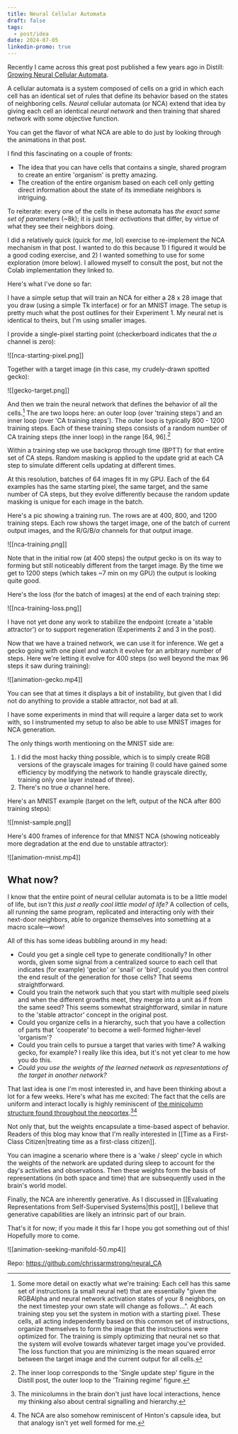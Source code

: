 ```yaml
---
title: Neural Cellular Automata
draft: false
tags:
  - post/idea
date: 2024-07-05
linkedin-promo: true
---
```

Recently I came across this great post published a few years ago in Distill: [Growing Neural Cellular Automata](https://distill.pub/2020/growing-ca/).

A cellular automata is a system composed of cells on a grid in which each cell has an identical set of rules that define its behavior based on the states of neighboring cells. *Neural* cellular automata (or NCA) extend that idea by giving each cell an identical *neural network* and then training that shared network with some objective function.

You can get the flavor of what NCA are able to do just by looking through the animations in that post.

I find this fascinating on a couple of fronts:
- The idea that you can have cells that contains a single, shared program to create an entire 'organism' is pretty amazing.
- The creation of the entire organism based on each cell only getting direct information about the state of its immediate neighbors is intriguing.

To reiterate: every one of the cells in these automata has *the exact same set of parameters* (~8k); it is just their *activations* that differ, by virtue of what they see their neighbors doing.

I did a relatively quick (quick for *me*, lol) exercise to re-implement the NCA mechanism in that post. I wanted to do this because 1) I figured it would be a good coding exercise, and 2) I wanted something to use for some exploration (more below). I allowed myself to consult the post, but not the Colab implementation they linked to.

Here's what I've done so far:

I have a simple setup that will train an NCA for either a 28 x 28 image that you draw (using a simple Tk interface) or for an MNIST image. The setup is pretty much what the post outlines for their Experiment 1. My neural net is identical to theirs, but I'm using smaller images.

I provide a single-pixel starting point (checkerboard indicates that the $\alpha$ channel is zero): 

![[nca-starting-pixel.png]]

Together with a target image (in this case, my crudely-drawn spotted gecko):

![[gecko-target.png]]

And then we train the neural network that defines the behavior of all the cells.[^1] The are two loops here: an outer loop (over 'training steps') and an inner loop (over 'CA training steps'). The outer loop is typically 800 - 1200 training steps. Each of these training steps consists of a random number of CA training steps (the inner loop) in the range \[64, 96\].[^2]

Within a training step we use backprop through time (BPTT) for that entire set of CA steps. Random masking is applied to the update grid at each CA step to simulate different cells updating at different times.

At this resolution, batches of 64 images fit in my GPU. Each of the 64 examples has the same starting pixel, the same target, and the same number of CA steps, but they evolve differently because the random update masking is unique for each image in the batch.

Here's a pic showing a training run. The rows are at 400, 800, and 1200 training steps. Each row shows the target image, one of the batch of current output images, and the R/G/B/$\alpha$ channels for that output image.

![[nca-training.png]]

Note that in the initial row (at 400 steps) the output gecko is on its way to forming but still noticeably different from the target image. By the time we get to 1200 steps (which takes ~7 min on my GPU) the output is looking quite good.

Here's the loss (for the batch of images) at the end of each training step:

![[nca-training-loss.png]]

I have not yet done any work to stabilize the endpoint (create a 'stable attractor') or to support regeneration (Experiments 2 and 3 in the post).

Now that we have a trained network, we can use it for inference. We get a gecko going with one pixel and watch it evolve for an arbitrary number of steps. Here we're letting it evolve for 400 steps (so well beyond the max 96 steps it saw during training):

![[animation-gecko.mp4]]

You can see that at times it displays a bit of instability, but given that I did not do anything to provide a stable attractor, not bad at all.

I have some experiments in mind that will require a larger data set to work with, so I instrumented my setup to also be able to use MNIST images for NCA generation.

The only things worth mentioning on the MNIST side are:
1. I did the most hacky thing possible, which is to simply create RGB versions of the grayscale images for training (I could have gained some efficiency by modifying the network to handle grayscale directly, training only one layer instead of three).
2. There's no true $\alpha$ channel here.

Here's an MNIST example (target on the left, output of the NCA after 800 training steps):

![[mnist-sample.png]]

Here's 400 frames of inference for that MNIST NCA (showing noticeably more degradation at the end due to unstable attractor):

![[animation-mnist.mp4]]

## What now?

I know that the entire point of neural cellular automata is to be a little model of life, but *isn't this just a really cool little model of life?* A collection of cells, all running the same program, replicated and interacting only with their next-door neighbors, able to organize themselves into something at a macro scale—wow!

All of this has some ideas bubbling around in my head:
- Could you get a single cell type to generate conditionally? In other words, given some signal from a centralized source to each cell that indicates (for example) 'gecko' or 'snail' or 'bird', could you then control the end result of the generation for those cells? That seems straightforward.
- Could you train the network such that you start with multiple seed pixels and when the different growths meet, they merge into a unit as if from the same seed? This seems somewhat straightforward, similar in nature to the 'stable attractor' concept in the original post.
- Could you organize cells in a hierarchy, such that you have a collection of parts that 'cooperate' to become a well-formed higher-level 'organism'?
- Could you train cells to pursue a target that varies with time? A walking gecko, for example? I really like this idea, but it's not yet clear to me how you do this.
- *Could you use the weights of the learned network as representations of the target in another network?*

That last idea is one I'm most interested in, and have been thinking about a lot for a few weeks. Here's what has me excited: The fact that the cells are uniform and interact locally is highly reminiscent of [the minicolumn structure found throughout the neocortex](https://en.wikipedia.org/wiki/Cortical_minicolumn).[^3][^4]

Not only that, but the weights encapsulate a time-based aspect of behavior. Readers of this blog may know that I'm really interested in [[Time as a First-Class Citizen|treating time as a first-class citizen]].

You can imagine a scenario where there is a 'wake / sleep' cycle in which the weights of the network are updated during sleep to account for the day's activities and observations. Then these weights form the basis of representations (in both space and time) that are subsequently used in the brain's world model.

Finally, the NCA are inherently generative. As I discussed in [[Evaluating Representations from Self-Supervised Systems|this post]], I believe that generative capabilities are likely an intrinsic part of our brain.

That's it for now; if you made it this far I hope you got something out of this! Hopefully more to come.

![[animation-seeking-manifold-50.mp4]]

Repo: https://github.com/chrissarmstrong/neural_CA

[^1]: Some more detail on exactly what we're training: Each cell has this same set of instructions (a small neural net) that are essentially "given the RGBAlpha and neural network activation states of your 8 neighbors, on the next timestep your own state will change as follows...". At each training step you set the system in motion with a starting pixel. These cells, all acting independently based on this common set of instructions, organize themselves to form the image that the instructions were optimized for. The training is simply optimizing that neural net so that the system will evolve towards whatever target image you've provided. The loss function that you are minimizing is the mean squared error between the target image and the current output for all cells.

[^2]: The inner loop corresponds to the 'Single update step' figure in the Distill post, the outer loop to the 'Training regime' figure.

[^3]: The minicolumns in the brain don't just have local interactions, hence my thinking also about central signalling and hierarchy.

[^4]: The NCA are also somehow reminiscent of Hinton's capsule idea, but that analogy isn't yet well formed for me.